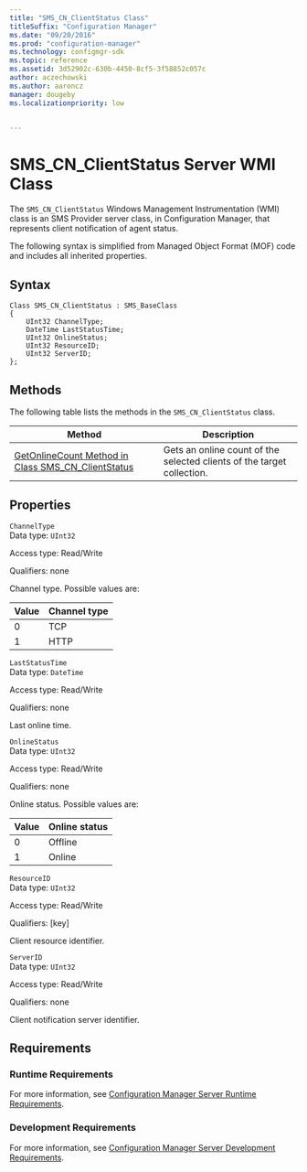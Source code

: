 ```yaml
---
title: "SMS_CN_ClientStatus Class"
titleSuffix: "Configuration Manager"
ms.date: "09/20/2016"
ms.prod: "configuration-manager"
ms.technology: configmgr-sdk
ms.topic: reference
ms.assetid: 3d52902c-630b-4450-8cf5-3f58852c057c
author: aczechowski
ms.author: aaroncz
manager: dougebyms.localizationpriority: low


---
```

# SMS_CN_ClientStatus Server WMI Class
The `SMS_CN_ClientStatus` Windows Management Instrumentation (WMI) class is an SMS Provider server class, in Configuration Manager, that represents client notification of agent status.  

 The following syntax is simplified from Managed Object Format (MOF) code and includes all inherited properties.  

## Syntax  

```  
Class SMS_CN_ClientStatus : SMS_BaseClass  
{  
    UInt32 ChannelType;  
    DateTime LastStatusTime;  
    UInt32 OnlineStatus;  
    UInt32 ResourceID;  
    UInt32 ServerID;  
};  
```  

## Methods  
 The following table lists the methods in the `SMS_CN_ClientStatus` class.  

|Method|Description|  
|------------|-----------------|  
|[GetOnlineCount Method in Class SMS_CN_ClientStatus](../../../../../develop/reference/core/clients/status/getonlinecount-method-in-class-sms_cn_clientstatus.md)|Gets an online count of the selected clients of the target collection.|  

## Properties  
 `ChannelType`  
 Data type: `UInt32`  

 Access type: Read/Write  

 Qualifiers: none  

 Channel type. Possible values are:  

|Value|Channel type|  
|-|-|  
|0|TCP|  
|1|HTTP|  

 `LastStatusTime`  
 Data type: `DateTime`  

 Access type: Read/Write  

 Qualifiers: none  

 Last online time.  

 `OnlineStatus`  
 Data type: `UInt32`  

 Access type: Read/Write  

 Qualifiers: none  

 Online status. Possible values are:  

|Value|Online status|  
|-|-|  
|0|Offline|  
|1|Online|  

 `ResourceID`  
 Data type: `UInt32`  

 Access type: Read/Write  

 Qualifiers: [key]  

 Client resource identifier.  

 `ServerID`  
 Data type: `UInt32`  

 Access type: Read/Write  

 Qualifiers: none  

 Client notification server identifier.  

## Requirements  

### Runtime Requirements  
 For more information, see [Configuration Manager Server Runtime Requirements](../../../../../develop/core/reqs/server-runtime-requirements.md).  

### Development Requirements  
 For more information, see [Configuration Manager Server Development Requirements](../../../../../develop/core/reqs/server-development-requirements.md).  
